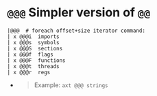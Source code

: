 <!-- TITLE: @@@ -->
#  `@@@` Simpler version of `@@` 


```
|@@@  # foreach offset+size iterator command:
| x @@@i  imports
| x @@@s  symbols
| x @@@S  sections
| x @@@f  flags
| x @@@F  functions
| x @@@t  threads
| x @@@r  regs
```


  - > Example: `axt @@@ strings`